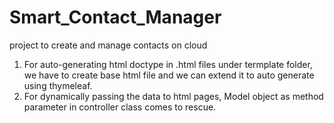 # Smart_Contact_Manager
project to create and manage contacts on cloud

1. For auto-generating html doctype in .html files under termplate folder, we have to create base html file and we can extend it to auto generate using thymeleaf.
2. For dynamically passing the data to html pages, Model object as method parameter in controller class comes to rescue.

